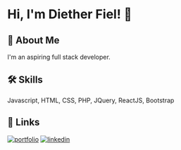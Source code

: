 
# Hi, I'm Diether Fiel! 👋


## 🚀 About Me
I'm an aspiring full stack developer.


## 🛠 Skills
Javascript, HTML, CSS, PHP, JQuery, ReactJS, Bootstrap


## 🔗 Links
[![portfolio](https://img.shields.io/badge/my_portfolio-000?style=for-the-badge&logo=ko-fi&logoColor=white)](https://terciel-22.github.io/)
[![linkedin](https://img.shields.io/badge/linkedin-0A66C2?style=for-the-badge&logo=linkedin&logoColor=white)](https://www.linkedin.com/diether-mark-fiel-b90370237)

